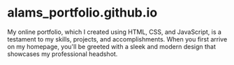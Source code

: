 # alams_portfolio.github.io
My online portfolio, which I created using HTML, CSS, and JavaScript, is a testament to my skills, projects, and accomplishments. When you first arrive on my homepage, you'll be greeted with a sleek and modern design that showcases my professional headshot.
